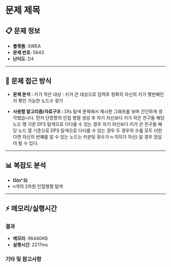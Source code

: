 # 문제 제목

## 📋 문제 정보
- **플랫폼**: SWEA
- **문제 번호**: 5643
- **난이도**: D4

---

## 🎯 문제 접근 방식

- **문제 분석 :**
키가 작은 대상 : 키가 큰 대상으로 입력후 정확히 자신의 키가 몇번째인지 확인 가능한 노드수 찾기

- **사용할 알고리즘/자료구조 :**
Dfs 탐색
문제에서 제시한 그래프를 보며 간단하게 생각했습니다.
먼저 단방향의 인접 행렬 생성 후
자기 자신보다 키가 작은 친구들
해당 노드 행 기준 DFS 탐색으로 다다를 수 있는 경우
자기 자신보다 키가 큰 친구들
해당 노드 열 기준으로 DFS 탐색으로 다다를 수 있는 경우
두 경우의 수를 모두 더한다면 자신의 번째를 알 수 있는 노드는
카운팅 횟수가 n-1(자기 자신) 일 경우 정답이 될 수 있다.
   
---

## 📊 복잡도 분석

- **O(n^3)**
- n개의 2차원 인접행렬 탐색

---

## ⚡ 메모리/실행시간

### 결과
- **메모리**: 96440KB
- **실행시간**: 2217ms

### 기타 및 참고사항
